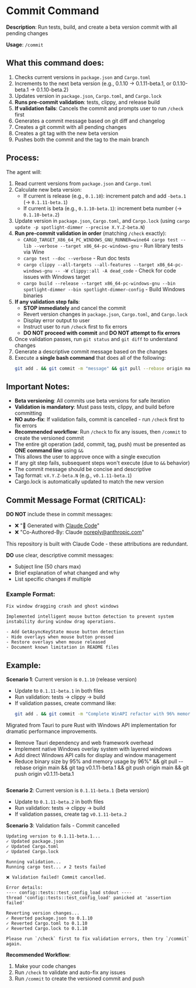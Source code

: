 # Commit Command

**Description**: Run tests, build, and create a beta version commit with all pending changes

**Usage**: `/commit`

## What this command does:

1. Checks current versions in `package.json` and `Cargo.toml`
2. Increments to the next beta version (e.g., 0.1.10 → 0.1.11-beta.1, or 0.1.10-beta.1 → 0.1.10-beta.2)
3. Updates version in `package.json`, `Cargo.toml`, and `Cargo.lock`
4. **Runs pre-commit validation**: tests, clippy, and release build
5. **If validation fails**: Cancels the commit and prompts user to run `/check` first
6. Generates a commit message based on git diff and changelog
7. Creates a git commit with all pending changes
8. Creates a git tag with the new beta version
9. Pushes both the commit and the tag to the main branch

## Process:

The agent will:
1. Read current versions from `package.json` and `Cargo.toml`
2. Calculate new beta version:
   - If current is release (e.g., `0.1.10`): increment patch and add `-beta.1` (→ `0.1.11-beta.1`)
   - If current is beta (e.g., `0.1.10-beta.1`): increment beta number (→ `0.1.10-beta.2`)
3. Update version in `package.json`, `Cargo.toml`, and `Cargo.lock` (using `cargo update -p spotlight-dimmer --precise X.Y.Z-beta.N`)
4. **Run pre-commit validation in order** (matching `/check` exactly):
   - `CARGO_TARGET_X86_64_PC_WINDOWS_GNU_RUNNER=wine64 cargo test --lib --verbose --target x86_64-pc-windows-gnu` - Run library tests via Wine
   - `cargo test --doc --verbose` - Run doc tests
   - `cargo clippy --all-targets --all-features --target x86_64-pc-windows-gnu -- -W clippy::all -A dead_code` - Check for code issues with Windows target
   - `cargo build --release --target x86_64-pc-windows-gnu --bin spotlight-dimmer --bin spotlight-dimmer-config` - Build Windows binaries
5. **If any validation step fails**:
   - **STOP immediately** and cancel the commit
   - Revert version changes in `package.json`, `Cargo.toml`, and `Cargo.lock`
   - Display error output to user
   - Instruct user to run `/check` first to fix errors
   - **DO NOT proceed with commit** and **DO NOT attempt to fix errors**
6. Once validation passes, run `git status` and `git diff` to understand changes
7. Generate a descriptive commit message based on the changes
8. Execute a **single bash command** that does all of the following:
   ```bash
   git add . && git commit -m "message" && git pull --rebase origin main && git tag vX.Y.Z-beta.N && git push origin main && git push origin vX.Y.Z-beta.N
   ```

## Important Notes:

- **Beta versioning**: All commits use beta versions for safe iteration
- **Validation is mandatory**: Must pass tests, clippy, and build before committing
- **NO auto-fix**: If validation fails, commit is cancelled - run `/check` first to fix errors
- **Recommended workflow**: Run `/check` to fix any issues, then `/commit` to create the versioned commit
- The entire git operation (add, commit, tag, push) must be presented as **ONE command line** using `&&`
- This allows the user to approve once with a single execution
- If any git step fails, subsequent steps won't execute (due to `&&` behavior)
- The commit message should be concise and descriptive
- Tag format: `vX.Y.Z-beta.N` (e.g., `v0.1.11-beta.1`)
- Cargo.lock is automatically updated to match the new version

## Commit Message Format (CRITICAL):

**DO NOT** include these in commit messages:
- ❌ "🤖 Generated with [Claude Code](https://claude.com/claude-code)"
- ❌ "Co-Authored-By: Claude <noreply@anthropic.com>"

This repository is built with Claude Code - these attributions are redundant.

**DO** use clear, descriptive commit messages:
- Subject line (50 chars max)
- Brief explanation of what changed and why
- List specific changes if multiple

### Example Format:
```
Fix window dragging crash and ghost windows

Implemented intelligent mouse button detection to prevent system instability during window drag operations.

- Add GetAsyncKeyState mouse button detection
- Hide overlays when mouse button pressed
- Restore overlays when mouse released
- Document known limitation in README files
```

## Example:

**Scenario 1**: Current version is `0.1.10` (release version)
- Update to `0.1.11-beta.1` in both files
- Run validation: tests → clippy → build
- If validation passes, create command like:
  ```bash
  git add . && git commit -m "Complete WinAPI refactor with 96% memory reduction

Migrated from Tauri to pure Rust with Windows API implementation for dramatic performance improvements.

- Remove Tauri dependency and web framework overhead
- Implement native Windows overlay system with layered windows
- Add direct Windows API calls for display and window management
- Reduce binary size by 95% and memory usage by 96%" && git pull --rebase origin main && git tag v0.1.11-beta.1 && git push origin main && git push origin v0.1.11-beta.1
  ```

**Scenario 2**: Current version is `0.1.11-beta.1` (beta version)
- Update to `0.1.11-beta.2` in both files
- Run validation: tests → clippy → build
- If validation passes, create tag `v0.1.11-beta.2`

**Scenario 3**: Validation fails - Commit cancelled
```
Updating version to 0.1.11-beta.1...
✓ Updated package.json
✓ Updated Cargo.toml
✓ Updated Cargo.lock

Running validation...
Running cargo test... ✗ 2 tests failed

❌ Validation failed! Commit cancelled.

Error details:
---- config::tests::test_config_load stdout ----
thread 'config::tests::test_config_load' panicked at 'assertion failed'

Reverting version changes...
✓ Reverted package.json to 0.1.10
✓ Reverted Cargo.toml to 0.1.10
✓ Reverted Cargo.lock to 0.1.10

Please run `/check` first to fix validation errors, then try `/commit` again.
```

**Recommended Workflow**:
1. Make your code changes
2. Run `/check` to validate and auto-fix any issues
3. Run `/commit` to create the versioned commit and push
